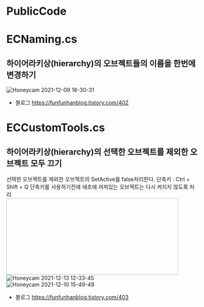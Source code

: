 # PublicCode

# ECNaming.cs
## 하이어라키상(hierarchy)의 오브젝트들의 이름을 한번에 변경하기
![Honeycam 2021-12-09 18-30-31](https://user-images.githubusercontent.com/49916333/146865108-92d4eaae-6c7c-4844-bef4-2652fbdf2057.gif)

* 블로그 <https://funfunhanblog.tistory.com/402>

# ECCustomTools.cs
## 하이어라키상(hierarchy)의 선택한 오브젝트를 제외한 오브젝트 모두 끄기
선택한 오브젝트를 제외한 오브젝트의 SetActive를 false처리한다.   단축키 : Ctrl + Shift + Q
단축키를 사용하기전에 애초에 꺼져있는 오브젝트는 다시 켜지지 않도록 처리  
<img width="450" height="200">
![Honeycam 2021-12-13 12-33-45](https://user-images.githubusercontent.com/49916333/146863401-c1329bb1-5f78-41f6-abaa-91b951869bb1.gif)   
  </img>
![Honeycam 2021-12-10 15-49-49](https://user-images.githubusercontent.com/49916333/146863416-fee22c37-0354-45a4-bb57-f65c5ba38504.gif)   

* 블로그 <https://funfunhanblog.tistory.com/403>
